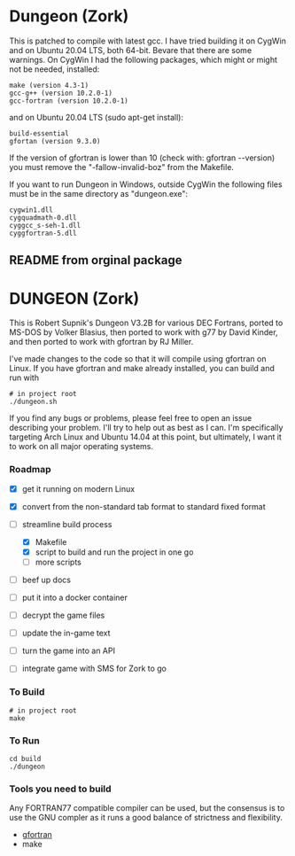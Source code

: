 # Dungeon (Zork)
This is patched to compile with latest gcc. I have tried building it on CygWin and on Ubuntu 20.04 LTS, both 64-bit. Bevare that there are some warnings. On CygWin I had the following packages, which might or might not be needed, installed:
~~~
make (version 4.3-1)
gcc-g++ (version 10.2.0-1)
gcc-fortran (version 10.2.0-1)
~~~
and on Ubuntu 20.04 LTS (sudo apt-get install):
~~~
build-essential 
gfortan (version 9.3.0)
~~~
If the version of gfortran is lower than 10 (check with: gfortran --version) you must remove the "-fallow-invalid-boz" from the Makefile.

If you want to run Dungeon in Windows, outside CygWin the following files must be in the same directory as "dungeon.exe":
~~~
cygwin1.dll
cygquadmath-0.dll
cyggcc_s-seh-1.dll
cyggfortran-5.dll
~~~

## README from orginal package

DUNGEON (Zork)
==============

This is Robert Supnik's Dungeon V3.2B for various DEC Fortrans, ported to MS-DOS
by Volker Blasius, then ported to work with g77 by David Kinder, and then ported
to work with gfortran by RJ Miller.

I've made changes to the code so that it will compile using gfortran on Linux.
If you have gfortran and make already installed, you can build and run with
```
# in project root
./dungeon.sh
```

If you find any bugs or problems, please feel free to open an issue describing
your problem. I'll try to help out as best as I can. I'm specifically targeting
Arch Linux and Ubuntu 14.04 at this point, but ultimately, I want it to work on
all major operating systems.


### Roadmap

- [x] get it running on modern Linux
- [x] convert from the non-standard tab format to standard fixed format
- [ ] streamline build process
  - [x] Makefile
  - [x] script to build and run the project in one go
  - [ ] more scripts
- [ ] beef up docs
- [ ] put it into a docker container
- [ ] decrypt the game files
- [ ] update the in-game text
- [ ] turn the game into an API
- [ ] integrate game with SMS for Zork to go


### To Build

```
# in project root
make
```


### To Run

```
cd build
./dungeon
```


### Tools you need to build

Any FORTRAN77 compatible compiler can be used, but the consensus is to use the
GNU compler as it runs a good balance of strictness and flexibility.
- [gfortran](https://gcc.gnu.org/wiki/GFortranBinaries)
- make
